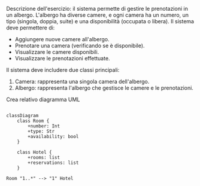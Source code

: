 Descrizione dell'esercizio:
il sistema permette di gestire le prenotazioni in un albergo.
L'albergo ha diverse camere, e ogni camera ha un numero, un tipo (singola, doppia, suite) e una disponibilità (occupata o libera).
Il sistema deve permettere di:

- Aggiungere nuove camere all'albergo.
- Prenotare una camera (verificando se è disponibile).
- Visualizzare le camere disponibili.
- Visualizzare le prenotazioni effettuate.

Il sistema deve includere due classi principali:
1. Camera: rappresenta una singola camera dell'albergo.
2. Albergo: rappresenta l'albergo che gestisce le camere e le prenotazioni.

Crea relativo diagramma UML

```mermaid

classDiagram
    class Room {
        +number: Int
        +type: Str
        +availability: bool
    }

    class Hotel {
        +rooms: list
        +reservations: list
    }

Room "1..*" --> "1" Hotel
```